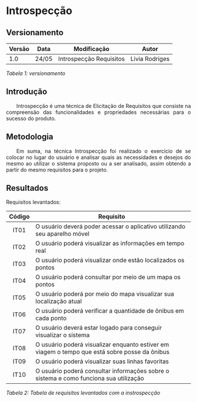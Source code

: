 # Introspecção
## Versionamento

| Versão | Data | Modificação | Autor |
|-|-|:-:|:-:|
| 1.0 | 24/05 | Introspecção Requisitos | Livia Rodriges |

*Tabela 1: versionamento*

## Introdução
<p align="justify">&emsp;&emsp;Introspecção é uma técnica de Elicitação de Requisitos que consiste na compreensão das funcionalidades e propriedades necessárias para o sucesso do produto.</p> 

## Metodologia
<p align="justify">&emsp;&emsp;Em suma, na técnica Introspecção foi realizado o exercício de se colocar no lugar do usuário e analisar quais as necessidades e desejos do mesmo ao utilizar o sistema proposto ou a ser analisado, assim obtendo a partir do mesmo requisitos para o projeto.</p> 

## Resultados

Requisitos levantados:

| Código | Requisito |
|:--:|--|
| IT01 | O usuário deverá poder acessar o aplicativo utilizando seu aparelho móvel | 
| IT02 | O usuário poderá visualizar as informações em tempo real | 
| IT03 | O usuário poderá visualizar onde estão localizados os pontos | 
| IT04 | O usuário poderá consultar  por meio de um mapa os pontos| 
| IT05 | O usuário poderá por meio do mapa visualizar sua localização atual | 
| IT06 | O usuário poderá verificar a quantidade de ônibus em cada ponto | 
| IT07 | O usuário deverá estar logado para conseguir visualizar o sistema |
| IT08 | O usuário poderá visualizar enquanto estiver em viagem o tempo que está sobre posse da ônibus | RF |
| IT09 | O usuário poderá visualizar suas linhas favoritas | 
| IT10 | O usuário poderá consultar informações sobre o sistema e como funciona sua utilização | 

*Tabela 2: Tabela de requisitos levantados com a instrospecção*
